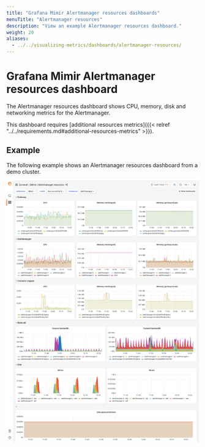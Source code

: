 ```yaml
---
title: "Grafana Mimir Alertmanager resources dashboards"
menuTitle: "Alertmanager resources"
description: "View an example Alertmanager resources dashboard."
weight: 20
aliases:
  - ../../visualizing-metrics/dashboards/alertmanager-resources/
---
```


# Grafana Mimir Alertmanager resources dashboard

The Alertmanager resources dashboard shows CPU, memory, disk and networking metrics for the Alertmanager.

This dashboard requires [additional resources metrics]({{< relref "../../requirements.md#additional-resources-metrics" >}}).

## Example

The following example shows an Alertmanager resources dashboard from a demo cluster.

![Grafana Mimir Alertmanager resources dashboard](mimir-alertmanager-resources.png)
